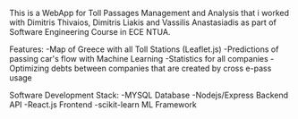 This is a WebApp for Toll Passages Management and Analysis that i worked with Dimitris Thivaios, Dimitris Liakis and Vassilis Anastasiadis as part of Software Engineering Course in ECE NTUA.

Features:
-Map of Greece with all Toll Stations (Leaflet.js)
-Predictions of passing car's flow with Machine Learning
-Statistics for all companies
-Optimizing debts between companies that are created by cross e-pass usage

Software Development Stack:
-MYSQL Database
-Nodejs/Express Backend API
-React.js Frontend
-scikit-learn ML Framework
